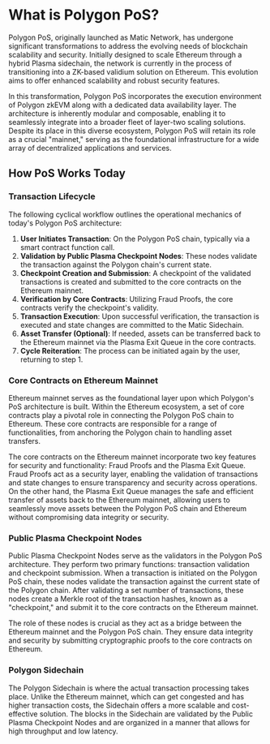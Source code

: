 # What is Polygon PoS?

Polygon PoS, originally launched as Matic Network, has undergone significant transformations to address the evolving needs of blockchain scalability and security. Initially designed to scale Ethereum through a hybrid Plasma sidechain, the network is currently in the process of transitioning into a ZK-based validium solution on Ethereum. This evolution aims to offer enhanced scalability and robust security features.

In this transformation, Polygon PoS incorporates the execution environment of Polygon zkEVM along with a dedicated data availability layer. The architecture is inherently modular and composable, enabling it to seamlessly integrate into a broader fleet of layer-two scaling solutions. Despite its place in this diverse ecosystem, Polygon PoS will retain its role as a crucial "mainnet," serving as the foundational infrastructure for a wide array of decentralized applications and services.

## How PoS Works Today

### Transaction Lifecycle
The following cyclical workflow outlines the operational mechanics of today's Polygon PoS architecture:

1. **User Initiates Transaction**: On the Polygon PoS chain, typically via a smart contract function call.
2. **Validation by Public Plasma Checkpoint Nodes**: These nodes validate the transaction against the Polygon chain's current state.
3. **Checkpoint Creation and Submission**: A checkpoint of the validated transactions is created and submitted to the core contracts on the Ethereum mainnet.
4. **Verification by Core Contracts**: Utilizing Fraud Proofs, the core contracts verify the checkpoint's validity.
5. **Transaction Execution**: Upon successful verification, the transaction is executed and state changes are committed to the Matic Sidechain.
6. **Asset Transfer (Optional)**: If needed, assets can be transferred back to the Ethereum mainnet via the Plasma Exit Queue in the core contracts.
7. **Cycle Reiteration**: The process can be initiated again by the user, returning to step 1.

### Core Contracts on Ethereum Mainnet
Ethereum mainnet serves as the foundational layer upon which Polygon's PoS architecture is built. Within the Ethereum ecosystem, a set of core contracts play a pivotal role in connecting the Polygon PoS chain to Ethereum. These core contracts are responsible for a range of functionalities, from anchoring the Polygon chain to handling asset transfers.

The core contracts on the Ethereum mainnet incorporate two key features for security and functionality: Fraud Proofs and the Plasma Exit Queue. Fraud Proofs act as a security layer, enabling the validation of transactions and state changes to ensure transparency and security across operations. On the other hand, the Plasma Exit Queue manages the safe and efficient transfer of assets back to the Ethereum mainnet, allowing users to seamlessly move assets between the Polygon PoS chain and Ethereum without compromising data integrity or security.

### Public Plasma Checkpoint Nodes
Public Plasma Checkpoint Nodes serve as the validators in the Polygon PoS architecture. They perform two primary functions: transaction validation and checkpoint submission. When a transaction is initiated on the Polygon PoS chain, these nodes validate the transaction against the current state of the Polygon chain. After validating a set number of transactions, these nodes create a Merkle root of the transaction hashes, known as a "checkpoint," and submit it to the core contracts on the Ethereum mainnet.

The role of these nodes is crucial as they act as a bridge between the Ethereum mainnet and the Polygon PoS chain. They ensure data integrity and security by submitting cryptographic proofs to the core contracts on Ethereum.

### Polygon Sidechain
The Polygon Sidechain is where the actual transaction processing takes place. Unlike the Ethereum mainnet, which can get congested and has higher transaction costs, the Sidechain offers a more scalable and cost-effective solution. The blocks in the Sidechain are validated by the Public Plasma Checkpoint Nodes and are organized in a manner that allows for high throughput and low latency.